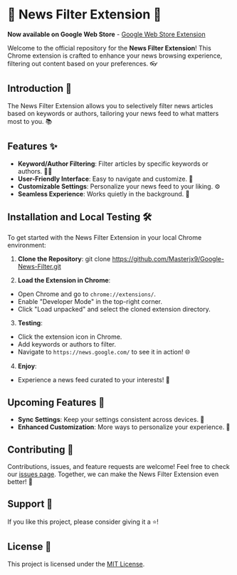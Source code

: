 
# 📰 News Filter Extension 🚀

**Now available on Google Web Store** - [Google Web Store Extension](https://chromewebstore.google.com/detail/kockbnnmooegjeijgjgabnoblcpajooa?hl=en)

Welcome to the official repository for the **News Filter Extension**! This Chrome extension is crafted to enhance your news browsing experience, filtering out content based on your preferences. 👓

## Introduction 🌟

The News Filter Extension allows you to selectively filter news articles based on keywords or authors, tailoring your news feed to what matters most to you. 📚

## Features ✨

- **Keyword/Author Filtering**: Filter articles by specific keywords or authors. 🕵️‍♂️
- **User-Friendly Interface**: Easy to navigate and customize. 🌈
- **Customizable Settings**: Personalize your news feed to your liking. ⚙️
- **Seamless Experience**: Works quietly in the background. 🍃

## Installation and Local Testing 🛠️

To get started with the News Filter Extension in your local Chrome environment:

1. **Clone the Repository**:
git clone https://github.com/Masterjx9/Google-News-Filter.git

2. **Load the Extension in Chrome**:
- Open Chrome and go to `chrome://extensions/`.
- Enable "Developer Mode" in the top-right corner.
- Click "Load unpacked" and select the cloned extension directory.

3. **Testing**:
- Click the extension icon in Chrome.
- Add keywords or authors to filter.
- Navigate to `https://news.google.com/` to see it in action! 🌐

4. **Enjoy**:
- Experience a news feed curated to your interests! 🎉

## Upcoming Features 🔮

- **Sync Settings**: Keep your settings consistent across devices. 🔄
- **Enhanced Customization**: More ways to personalize your experience. 🎨

## Contributing 🤝

Contributions, issues, and feature requests are welcome! Feel free to check our [issues page](https://github.com/Masterjx9/Google-News-Filter/issuess). Together, we can make the News Filter Extension even better! 💪

## Support 💖

If you like this project, please consider giving it a ⭐️!

## License 📄

This project is licensed under the [MIT License](./LICENSE).

